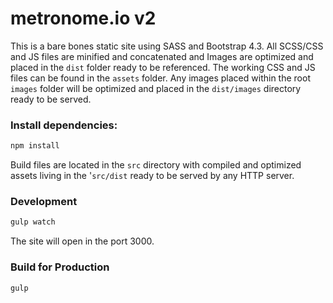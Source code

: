 # metronome.io v2

This is a bare bones static site using SASS and Bootstrap 4.3.  All SCSS/CSS and JS files are minified and concatenated and Images are optimized and placed in the `dist` folder ready to be referenced.  The working CSS and JS files can be found in the `assets` folder.  Any images placed within the root `images` folder will be optimized and placed in the `dist/images` directory ready to be served.  

### Install dependencies:

```bash
npm install
```

Build files are located in the `src` directory with compiled and optimized assets living in the '`src/dist` ready to be served by any HTTP server.

### Development

```bash
gulp watch
```

The site will open in the port 3000.

### Build for Production

```bash
gulp
```



